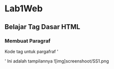 # Lab1Web
## Belajar Tag Dasar HTML

### Membuat Paragraf
Kode tag untuk pargafraf '<p>'
Ini adalah tampilannya 
![img]screenshoot/SS1.png